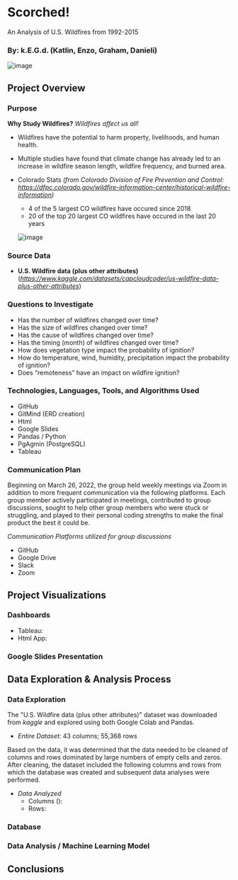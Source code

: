 # Scorched!
An Analysis of U.S. Wildfires from 1992-2015

### By: k.E.G.d. (Katlin, Enzo, Graham, Danieli)

![image](https://user-images.githubusercontent.com/92705556/164362996-733acdf8-498c-4ec8-83fc-886dc000c433.png)


## Project Overview
### Purpose
**Why Study Wildfires?**  *Wildfires affect us all!*
- Wildfires have the potential to harm property, livelihoods, and human health. 
- Multiple studies have found that climate change has already led to an increase in wildfire season length, wildfire frequency, and burned area.

- Colorado Stats *(from Colorado Division of Fire Prevention and Control: https://dfpc.colorado.gov/wildfire-information-center/historical-wildfire-information)*
    - 4 of the 5 largest CO wildfires have occured since 2018
    - 20 of the top 20 largest CO wildfires have occured in the last 20 years
    
  ![image](https://user-images.githubusercontent.com/92705556/164361745-b2a8f5df-9c5e-4cca-8481-0344584ea7f7.png)


### Source Data 
- **U.S. Wildfire data (plus other attributes)** (*https://www.kaggle.com/datasets/capcloudcoder/us-wildfire-data-plus-other-attributes*) 

### Questions to Investigate
-   Has the number of wildfires changed over time?
-   Has the size of wildfires changed over time?
-   Has the cause of wildfires changed over time?
-   Has the timing (month) of wildfires changed over time?
-   How does vegetation type impact the probability of ignition?
-   How do temperature, wind, humidity, precipitation impact the probability of ignition?
-   Does “remoteness” have an impact on wildfire ignition?


### Technologies, Languages, Tools, and Algorithms Used
- GitHub
- GitMind (ERD creation)
- Html
- Google Slides
- Pandas / Python
- PgAgmin (PostgreSQL)
- Tableau

### Communication Plan
Beginning on March 26, 2022, the group held weekly meetings via Zoom in addition to more frequent communication via the following platforms. Each group member actively participated in meetings, contributed to group discussions, sought to help other group members who were stuck or struggling, and played to their personal coding strengths to make the final product the best it could be.

*Communication Platforms utilized for group discussions*
- GitHub
- Google Drive
- Slack
- Zoom

## Project Visualizations
### Dashboards
- Tableau:
- Html App:

### Google Slides Presentation


## Data Exploration & Analysis Process
### Data Exploration
The "U.S. Wildfire data (plus other attributes)" dataset was downloaded from *kaggle* and explored using both Google Colab and Pandas. 
- *Entire Dataset:* 43 columns; 55,368 rows 
  
Based on the data, it was determined that the data needed to be cleaned of columns and rows dominated by large numbers of empty cells and zeros. After cleaning, the dataset included the following columns and rows from which the database was created and subsequent data analyses were performed.  
- *Data Analyzed* 
    - Columns (): 
    - Rows: 

### Database

### Data Analysis / Machine Learning Model

## Conclusions
